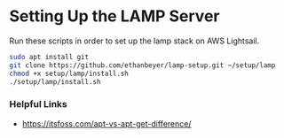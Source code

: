 # Setting Up the LAMP Server

Run these scripts in order to set up the lamp stack on AWS Lightsail.

```sh
sudo apt install git
git clone https://github.com/ethanbeyer/lamp-setup.git ~/setup/lamp
chmod +x setup/lamp/install.sh
./setup/lamp/install.sh
```

### Helpful Links

- https://itsfoss.com/apt-vs-apt-get-difference/
